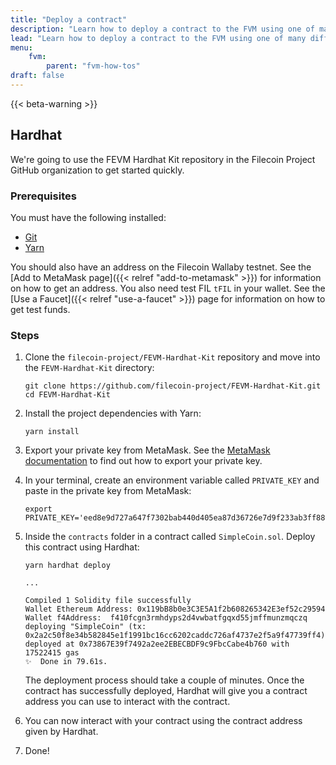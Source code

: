 ```yaml
---
title: "Deploy a contract"
description: "Learn how to deploy a contract to the FVM using one of many different tools and workflows."
lead: "Learn how to deploy a contract to the FVM using one of many different tools and workflows."
menu:
    fvm:
        parent: "fvm-how-tos"
draft: false
---
```


{{< beta-warning >}}

## Hardhat

We're going to use the FEVM Hardhat Kit repository in the Filecoin Project GitHub organization to get started quickly.

### Prerequisites

You must have the following installed:

- [Git](https://git-scm.com/)
- [Yarn](https://yarnpkg.com/)

You should also have an address on the Filecoin Wallaby testnet. See the [Add to MetaMask page]({{< relref "add-to-metamask" >}}) for information on how to get an address. You also need test FIL `tFIL` in your wallet. See the [Use a Faucet]({{< relref "use-a-faucet" >}}) page for information on how to get test funds.

### Steps

1. Clone the `filecoin-project/FEVM-Hardhat-Kit` repository and move into the `FEVM-Hardhat-Kit` directory:

    ```shell
    git clone https://github.com/filecoin-project/FEVM-Hardhat-Kit.git
    cd FEVM-Hardhat-Kit
    ```

1. Install the project dependencies with Yarn:

    ```shell
    yarn install
    ```

1. Export your private key from MetaMask. See the [MetaMask documentation](https://metamask.zendesk.com/hc/en-us/articles/360015289632-How-to-export-an-account-s-private-key) to find out how to export your private key.
1. In your terminal, create an environment variable called `PRIVATE_KEY` and paste in the private key from MetaMask:

    ```shell
    export PRIVATE_KEY='eed8e9d727a647f7302bab440d405ea87d36726e7d9f233ab3ff88036cfbce9c'
    ```

1. Inside the `contracts` folder in a contract called `SimpleCoin.sol`. Deploy this contract using Hardhat:

    ```shell
    yarn hardhat deploy
    ```

    ```plaintext
    ...

    Compiled 1 Solidity file successfully
    Wallet Ethereum Address: 0x119bB8b0e3C3E5A1f2b608265342E3ef52c29594
    Wallet f4Address:  f410fcgn3rmhdyps2d4vwbatfgqxd55jmffmunzmqczq
    deploying "SimpleCoin" (tx: 0x2a2c50f8e34b582845e1f1991bc16cc6202caddc726af4737e2f5a9f47739ff4)...: deployed at 0x73867E39f7492a2ee2EBECBDF9c9FbcCabe4b760 with 17522415 gas
    ✨  Done in 79.61s. 
    ```

    The deployment process should take a couple of minutes. Once the contract has successfully deployed, Hardhat will give you a contract address you can use to interact with the contract.

1. You can now interact with your contract using the contract address given by Hardhat.
1. Done!

